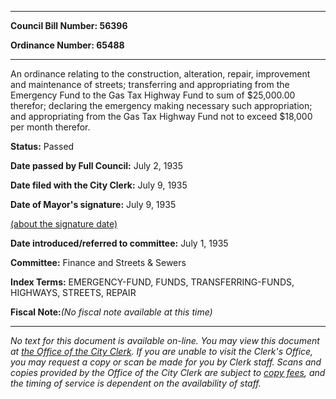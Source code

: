

********

**Council Bill Number: 56396**
   
**Ordinance Number: 65488**
********

 An ordinance relating to the construction, alteration, repair, improvement and maintenance of streets; transferring and appropriating from the Emergency Fund to the Gas Tax Highway Fund to sum of $25,000.00 therefor; declaring the emergency making necessary such appropriation; and appropriating from the Gas Tax Highway Fund not to exceed $18,000 per month therefor.

**Status:** Passed
   
**Date passed by Full Council:** July 2, 1935
   
**Date filed with the City Clerk:** July 9, 1935
   
**Date of Mayor's signature:** July 9, 1935
   
[(about the signature date)](/~public/approvaldate.htm)
   
   
   
**Date introduced/referred to committee:** July 1, 1935
   
**Committee:** Finance and Streets & Sewers
   
   
**Index Terms:** EMERGENCY-FUND, FUNDS, TRANSFERRING-FUNDS, HIGHWAYS, STREETS, REPAIR

**Fiscal Note:**_(No fiscal note available at this time)_
********

_No text for this document is available on-line. You may view this document at [the Office of the City Clerk](http://www.seattle.gov/leg/clerk/contactUs.htm). If you are unable to visit the Clerk's Office, you may request a copy or scan be made for you by Clerk staff. Scans and copies provided by the Office of the City Clerk are subject to [copy fees](http://clerk.seattle.gov/~public/clerkfees.htm), and the timing of service is dependent on the availability of staff._

